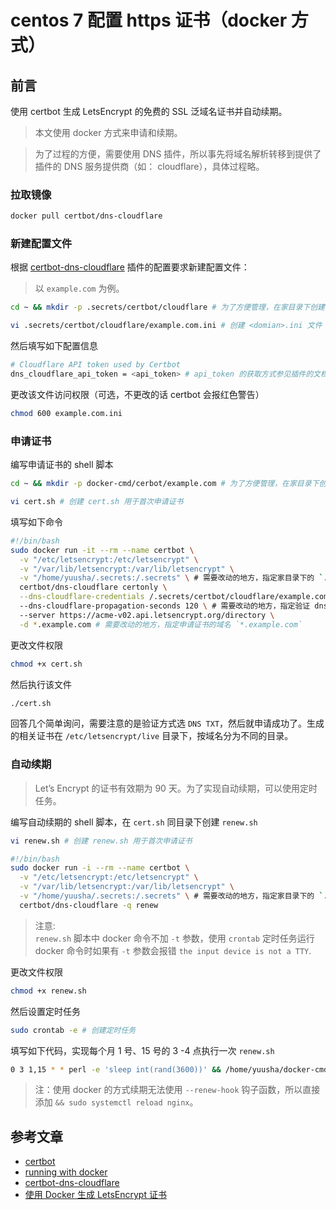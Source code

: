 # centos 7 配置 https 证书（docker 方式）

## 前言

使用 certbot 生成 LetsEncrypt 的免费的 SSL 泛域名证书并自动续期。

> 本文使用 docker 方式来申请和续期。

> 为了过程的方便，需要使用 DNS 插件，所以事先将域名解析转移到提供了插件的 DNS 服务提供商（如： cloudflare），具体过程略。

### 拉取镜像

```sh
docker pull certbot/dns-cloudflare
```

### 新建配置文件

根据 [certbot-dns-cloudflare](https://certbot-dns-cloudflare.readthedocs.io/en/stable/) 插件的配置要求新建配置文件：

> 以 `example.com` 为例。

```sh
cd ~ && mkdir -p .secrets/certbot/cloudflare # 为了方便管理，在家目录下创建专门的文件夹存放配置信息

vi .secrets/certbot/cloudflare/example.com.ini # 创建 <domian>.ini 文件
```

然后填写如下配置信息

```sh
# Cloudflare API token used by Certbot
dns_cloudflare_api_token = <api_token> # api_token 的获取方式参见插件的文档
```

更改该文件访问权限（可选，不更改的话 certbot 会报红色警告）

```sh
chmod 600 example.com.ini
```

### 申请证书

编写申请证书的 shell 脚本

```sh
cd ~ && mkdir -p docker-cmd/cerbot/example.com # 为了方便管理，在家目录下创建专门目录存放脚本文件

vi cert.sh # 创建 cert.sh 用于首次申请证书
```

填写如下命令

```sh
#!/bin/bash
sudo docker run -it --rm --name certbot \
  -v "/etc/letsencrypt:/etc/letsencrypt" \
  -v "/var/lib/letsencrypt:/var/lib/letsencrypt" \
  -v "/home/yuusha/.secrets:/.secrets" \ # 需要改动的地方，指定家目录下的 `.secrets` 映射到容器中 `/.secrets` 目录
  certbot/dns-cloudflare certonly \
  --dns-cloudflare-credentials /.secrets/certbot/cloudflare/example.com.ini \ # 需要改动的地方，指定 `<domain>.ini` 的路径
  --dns-cloudflare-propagation-seconds 120 \ # 需要改动的地方，指定验证 dns 记录之前等待的秒数
  --server https://acme-v02.api.letsencrypt.org/directory \
  -d *.example.com # 需要改动的地方，指定申请证书的域名 `*.example.com`
```

更改文件权限

```sh
chmod +x cert.sh
```

然后执行该文件

```sh
./cert.sh
```

回答几个简单询问，需要注意的是验证方式选 `DNS TXT`，然后就申请成功了。生成的相关证书在 `/etc/letsencrypt/live` 目录下，按域名分为不同的目录。

### 自动续期

> Let’s Encrypt 的证书有效期为 90 天。为了实现自动续期，可以使用定时任务。

编写自动续期的 shell 脚本，在 `cert.sh` 同目录下创建 `renew.sh`

```sh
vi renew.sh # 创建 renew.sh 用于首次申请证书
```

```sh
#!/bin/bash
sudo docker run -i --rm --name certbot \
  -v "/etc/letsencrypt:/etc/letsencrypt" \
  -v "/var/lib/letsencrypt:/var/lib/letsencrypt" \
  -v "/home/yuusha/.secrets:/.secrets" \ # 需要改动的地方，指定家目录下的 `.secrets` 映射到容器中 `/.secrets` 目录
  certbot/dns-cloudflare -q renew
```

> 注意:  
> `renew.sh` 脚本中 docker 命令不加 `-t` 参数，使用 `crontab` 定时任务运行 docker 命令时如果有 `-t` 参数会报错 `the input device is not a TTY`.

更改文件权限

```sh
chmod +x renew.sh
```

然后设置定时任务

```sh
sudo crontab -e # 创建定时任务
```

填写如下代码，实现每个月 1 号、15 号的 3 -4 点执行一次 `renew.sh`

```sh
0 3 1,15 * * perl -e 'sleep int(rand(3600))' && /home/yuusha/docker-cmd/cerbot/example.com/renew.sh > /dev/null  && sudo systemctl reload nginx
```

> 注：使用 docker 的方式续期无法使用 `--renew-hook` 钩子函数，所以直接添加 `&& sudo systemctl reload nginx`。

## 参考文章

- [certbot](https://certbot.eff.org/lets-encrypt/centosrhel7-nginx)
- [running with docker](https://certbot.eff.org/docs/install.html#running-with-docker)
- [certbot-dns-cloudflare](https://certbot-dns-cloudflare.readthedocs.io/en/stable/)
- [使用 Docker 生成 LetsEncrypt 证书](https://xiaozhou.net/generate-letsencrypt-cert-via-docker-2019-03-13.html)

